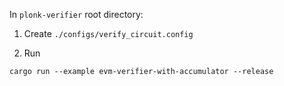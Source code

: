 In `plonk-verifier` root directory:

1. Create `./configs/verify_circuit.config`

2. Run

```
cargo run --example evm-verifier-with-accumulator --release
```
